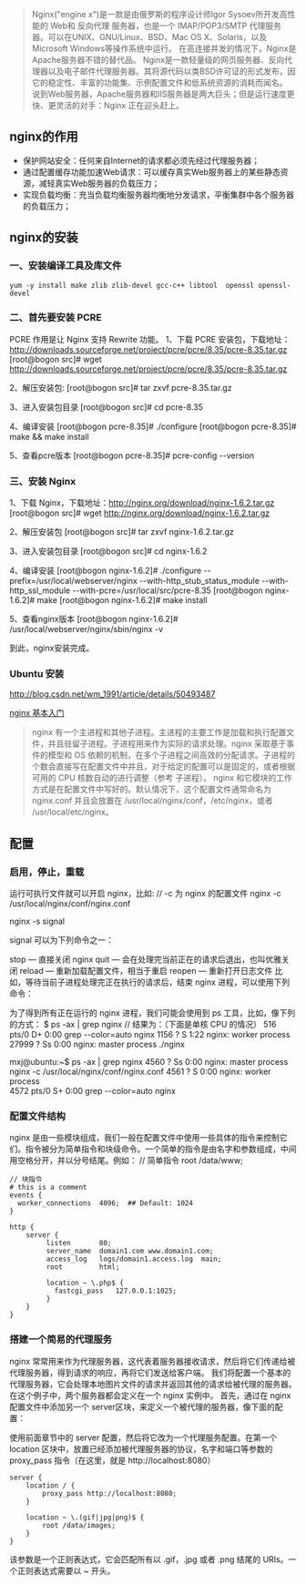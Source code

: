 >Nginx("engine x")是一款是由俄罗斯的程序设计师Igor Sysoev所开发高性能的 Web和 反向代理 服务器，也是一个 IMAP/POP3/SMTP 代理服务器。可以在UNIX、GNU/Linux、BSD、Mac OS X、Solaris，以及Microsoft Windows等操作系统中运行。
在高连接并发的情况下，Nginx是Apache服务器不错的替代品。
Nginx是一款轻量级的网页服务器、反向代理器以及电子邮件代理服务器。其将源代码以类BSD许可证的形式发布，因它的稳定性、丰富的功能集、示例配置文件和低系统资源的消耗而闻名。
说到Web服务器，Apache服务器和IIS服务器是两大巨头；但是运行速度更快、更灵活的对手：Nginx 正在迎头赶上。

## nginx的作用
* 保护网站安全：任何来自Internet的请求都必须先经过代理服务器；
* 通过配置缓存功能加速Web请求：可以缓存真实Web服务器上的某些静态资源，减轻真实Web服务器的负载压力；
* 实现负载均衡：充当负载均衡服务器均衡地分发请求，平衡集群中各个服务器的负载压力；


## nginx的安装
### 一、安装编译工具及库文件
	yum -y install make zlib zlib-devel gcc-c++ libtool  openssl openssl-devel

### 二、首先要安装 PCRE
PCRE 作用是让 Nginx 支持 Rewrite 功能。
1、下载 PCRE 安装包，下载地址： http://downloads.sourceforge.net/project/pcre/pcre/8.35/pcre-8.35.tar.gz
	[root@bogon src]# wget http://downloads.sourceforge.net/project/pcre/pcre/8.35/pcre-8.35.tar.gz

2、解压安装包:
[root@bogon src]# tar zxvf pcre-8.35.tar.gz

3、进入安装包目录
[root@bogon src]# cd pcre-8.35

4、编译安装 
[root@bogon pcre-8.35]# ./configure
[root@bogon pcre-8.35]# make && make install

5、查看pcre版本
[root@bogon pcre-8.35]# pcre-config --version

### 三、安装 Nginx
1、下载 Nginx，下载地址：http://nginx.org/download/nginx-1.6.2.tar.gz
[root@bogon src]# wget http://nginx.org/download/nginx-1.6.2.tar.gz

2、解压安装包
[root@bogon src]# tar zxvf nginx-1.6.2.tar.gz

3、进入安装包目录
[root@bogon src]# cd nginx-1.6.2

4、编译安装
[root@bogon nginx-1.6.2]# ./configure --prefix=/usr/local/webserver/nginx --with-http_stub_status_module --with-http_ssl_module --with-pcre=/usr/local/src/pcre-8.35
[root@bogon nginx-1.6.2]# make
[root@bogon nginx-1.6.2]# make install

5、查看nginx版本
[root@bogon nginx-1.6.2]# /usr/local/webserver/nginx/sbin/nginx -v

到此，nginx安装完成。

### Ubuntu 安装
http://blog.csdn.net/wm_1991/article/details/50493487


[nginx 基本入门](https://zhuanlan.zhihu.com/p/24382606)
> nginx 有一个主进程和其他子进程。主进程的主要工作是加载和执行配置文件，并且驻留子进程。子进程用来作为实际的请求处理。nginx 采取基于事件的模型和 OS 依赖的机制，在多个子进程之间高效的分配请求。子进程的个数会直接写在配置文件中并且，对于给定的配置可以是固定的，或者根据可用的 CPU 核数自动的进行调整（参考 子进程）。 nginx 和它模块的工作方式是在配置文件中写好的。默认情况下，这个配置文件通常命名为 nginx.conf 并且会放置在 /usr/local/nginx/conf，/etc/nginx，或者 /usr/local/etc/nginx。
## 配置
### 启用，停止，重载
运行可执行文件就可以开启 nginx，比如:
	// -c 为 nginx 的配置文件
	nginx -c /usr/local/nginx/conf/nginx.conf

nginx -s signal

signal 可以为下列命令之一：

stop — 直接关闭 nginx
quit — 会在处理完当前正在的请求后退出，也叫优雅关闭
reload — 重新加载配置文件，相当于重启
reopen — 重新打开日志文件 比如，等待当前子进程处理完正在执行的请求后，结束 nginx 进程，可以使用下列命令：

为了得到所有正在运行的 nginx 进程，我们可能会使用到 ps 工具，比如，像下列的方式：
$ ps -ax | grep nginx
	// 结果为：（下面是单核 CPU 的情况）
	 516 pts/0    D+     0:00 grep --color=auto nginx
	 1156 ?        S      1:22 nginx: worker process
	27999 ?        Ss     0:00 nginx: master process ./nginx

mxj@ubuntu:~$ ps -ax | grep nginx
	 4560 ?        Ss     0:00 nginx: master process nginx -c /usr/local/nginx/conf/nginx.conf
	 4561 ?        S      0:00 nginx: worker process                    
	 4572 pts/0    S+     0:00 grep --color=auto nginx

### 配置文件结构
nginx 是由一些模块组成，我们一般在配置文件中使用一些具体的指令来控制它们。指令被分为简单指令和块级命令。一个简单的指令是由名字和参数组成，中间用空格分开，并以分号结尾。例如：
	// 简单指令
	root /data/www;

	// 块指令
	# this is a comment
	events {
	  worker_connections  4096;  ## Default: 1024
	}

	http {
	    server { 
	         listen       80;
	         server_name  domain1.com www.domain1.com;
	         access_log   logs/domain1.access.log  main;
	         root         html;

	         location ~ \.php$ {
	           fastcgi_pass   127.0.0.1:1025;
	         }
	    }
	}

### 搭建一个简易的代理服务
nginx 常常用来作为代理服务器，这代表着服务器接收请求，然后将它们传递给被代理服务器，得到请求的响应，再将它们发送给客户端。 我们将配置一个基本的代理服务器，它会处理本地图片文件的请求并返回其他的请求给被代理的服务器。在这个例子中，两个服务器都会定义在一个 nginx 实例中。 首先，通过在 nginx 配置文件中添加另一个 server区块，来定义一个被代理的服务器，像下面的配置：

使用前面章节中的 server 配置，然后将它改为一个代理服务配置。在第一个 location 区块中，放置已经添加被代理服务器的协议，名字和端口等参数的 proxy_pass 指令（在这里，就是 http://localhost:8080）

	server {
	    location / {
	        proxy_pass http://localhost:8080;
	    }

	    location ~ \.(gif|jpg|png)$ {
    		root /data/images;
		}
	}
该参数是一个正则表达式，它会匹配所有以 .gif，.jpg 或者 .png 结尾的 URIs。一个正则表达式需要以 ~ 开头。




